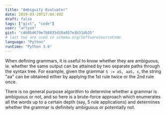 ```yaml
---
title: "Ambiguity Evaluator"
date: 2019-03-20T17:04:49Z
draft: false
tags: ["gist", "code"]
user: "arlyon"
gist: "cd68bd679e7b8835d10a957e3b31db35"
# last two are used in schema.org/SoftwareSourceCode
language: "Python"
runtime: "Python 3.6"
---
```


When defining grammars, it is useful to know whether they are ambiguous,
ie. whether the same output can be attained by two separate paths through
the syntax tree. For example, given the grammar `S := aS, aaS, ε`, the string
"aa" can be obtained either by applying the 1st rule twice or the 2nd rule
once.

There is no general purpose algorithm to determine whether a grammar is
ambiguous or not, and so here is a brute-force approach which enumerates
all the words up to a certain depth (say, 5 rule applications) and
determines whether the grammar is definitely ambiguous or potentially not.
